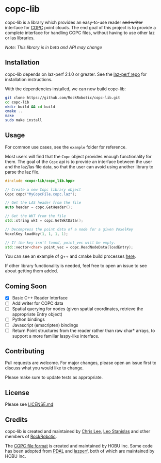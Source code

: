 # copc-lib

copc-lib is a library which provides an easy-to-use reader ~~and writer~~ interface for [COPC](https://copc.io/) point clouds. The end goal of this project is to provide a complete interface for handling COPC files, without having to use other laz or las libraries.

*Note: This library is in beta and API may change*

## Installation

copc-lib depends on laz-perf 2.1.0 or greater. See the [laz-perf repo](https://github.com/hobu/laz-perf) for installation instructions.

With the dependencies installed, we can now build copc-lib:

```bash
git clone https://github.com/RockRobotic/copc-lib.git
cd copc-lib
mkdir build && cd build
cmake ..
make
sudo make install
```

## Usage

For common use cases, see the `example` folder for reference.

Most users will find that the `Copc` object provides enough functionality for them. The goal of the `Copc` api is to provide an interface between the user and the laz/las file data, so that the user can avoid using another library to parse the laz file.

```cpp
#include <copc-lib/copc_lib.hpp>

// Create a new Copc library object
Copc copc("MyCopcFile.copc.laz");

// Get the LAS header from the file
auto header = copc.GetHeader();

// Get the WKT from the file
std::string wkt = copc.GetWktData();

// Decompress the point data of a node for a given VoxelKey
VoxelKey loadKey(1, 1, 1, 1);

// If the key isn't found, point_vec will be empty.
std::vector<char> point_vec = copc.ReadNodeData(loadEntry);
```

You can see an example of g++ and cmake build processes [here](https://github.com/RockRobotic/copc-lib-examples).

If other library functionality is needed, feel free to open an issue to see about getting them added.

## Coming Soon
- [x] Basic C++ Reader Interface
- [ ] Add writer for COPC data
- [ ] Spatial querying for nodes (given spatial coordinates, retrieve the appropriate Entry object)
- [ ] Python bindings
- [ ] Javascript (emscripten) bindings
- [ ] Return Point structures from the reader rather than raw char* arrays, to support a more familiar laspy-like interface.

## Contributing
Pull requests are welcome. For major changes, please open an issue first to discuss what you would like to change.

Please make sure to update tests as appropriate.

## License
Please see [LICENSE.md](LICENSE.md)

## Credits
copc-lib is created and maintained by [Chris Lee](https://github.com/CCInc), [Leo Stanislas](https://github.com/leo-stan) and other members of [RockRobotic](https://github.com/RockRobotic).

The [COPC file format](https://copc.io) is created and maintained by HOBU Inc.
Some code has been adopted from [PDAL](https://github.com/PDAL/PDAL) and [lazperf](https://github.com/hobu/laz-perf), both of which are maintained by HOBU Inc.

